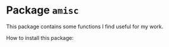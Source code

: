 # Package `amisc`

This package contains some functions I find useful for my work.

How to install this package:

